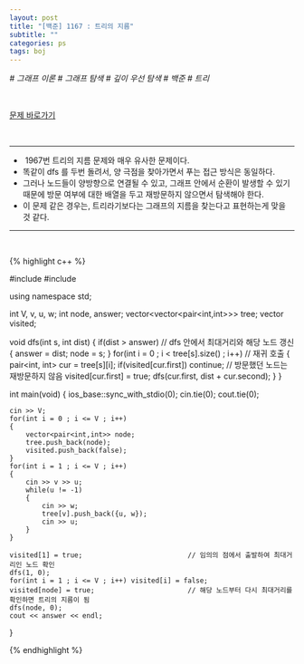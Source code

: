 ```yaml
---
layout: post
title: "[백준] 1167 : 트리의 지름"
subtitle: ""
categories: ps
tags: boj
---
```


*# 그래프 이론 # 그래프 탐색 # 깊이 우선 탐색 # 백준 # 트리*

<br>

[문제 바로가기](https://www.acmicpc.net/problem/1167)

<br>

---

-  1967번 트리의 지름 문제와 매우 유사한 문제이다.
- 똑같이 dfs 를 두번 돌려서, 양 극점을 찾아가면서 푸는 접근 방식은 동일하다.
- 그러나 노드들이 양방향으로 연결될 수 있고, 그래프 안에서 순환이 발생할 수 있기 때문에 방문 여부에 대한 배열을 두고 재방문하지 않으면서 탐색해야 한다.
- 이 문제 같은 경우는, 트리라기보다는 그래프의 지름을 찾는다고 표현하는게 맞을 것 같다.

---
<br>

{% highlight c++ %}

#include <iostream>
#include <vector>

using namespace std;

int V, v, u, w;
int node, answer;
vector<vector<pair<int,int>>> tree;
vector<bool> visited;

void dfs(int s, int dist)
{
    if(dist > answer)                           // dfs 안에서 최대거리와 해당 노드 갱신
    {
        answer = dist;
        node = s;
    }
    for(int i = 0 ; i < tree[s].size() ; i++)  // 재귀 호출
    {
        pair<int, int> cur = tree[s][i];
        if(visited[cur.first]) continue;        // 방문했던 노드는 재방문하지 않음
        visited[cur.first] = true;
        dfs(cur.first, dist + cur.second);
    }
}

int main(void)
{
    ios_base::sync_with_stdio(0);
    cin.tie(0);
    cout.tie(0);

    cin >> V;
    for(int i = 0 ; i <= V ; i++)
    {
        vector<pair<int,int>> node;
        tree.push_back(node);
        visited.push_back(false);
    }
    for(int i = 1 ; i <= V ; i++)
    {
        cin >> v >> u;
        while(u != -1)
        {
            cin >> w;
            tree[v].push_back({u, w});
            cin >> u;
        }
    }

    visited[1] = true;                          // 임의의 점에서 출발하여 최대거리인 노드 확인
    dfs(1, 0);
    for(int i = 1 ; i <= V ; i++) visited[i] = false;
    visited[node] = true;                       // 해당 노드부터 다시 최대거리를 확인하면 트리의 지름이 됨
    dfs(node, 0);
    cout << answer << endl;
}

{% endhighlight %}

